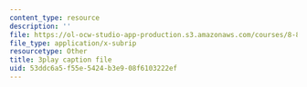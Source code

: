 ```yaml
---
content_type: resource
description: ''
file: https://ol-ocw-studio-app-production.s3.amazonaws.com/courses/8-851-effective-field-theory-spring-2013/53ddc6a5f55e5424b3e908f6103222ef_tKo9-jn7A3g.vtt
file_type: application/x-subrip
resourcetype: Other
title: 3play caption file
uid: 53ddc6a5-f55e-5424-b3e9-08f6103222ef
---
```

